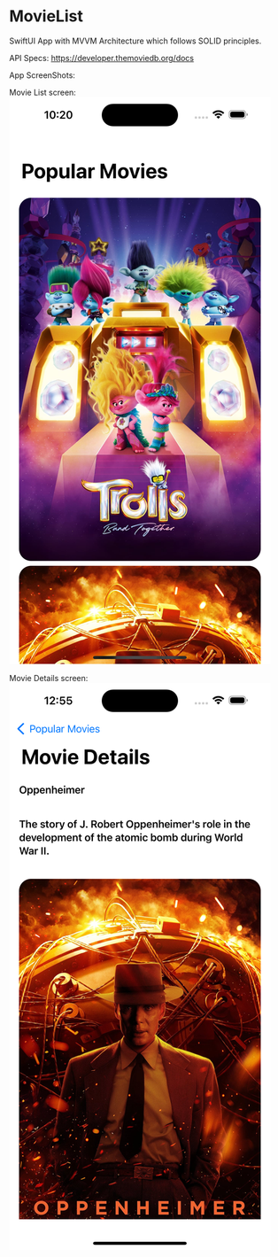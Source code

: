 # MovieList
SwiftUI App with MVVM Architecture which follows SOLID principles.

API Specs:
https://developer.themoviedb.org/docs

App ScreenShots:

Movie List screen:
![alt text](https://github.com/paritoshpawar/MovieList/blob/main/MovieListScreen.png)

Movie Details screen:
![alt text](https://github.com/paritoshpawar/MovieList/blob/main/MovieDetailsScreen.png)

